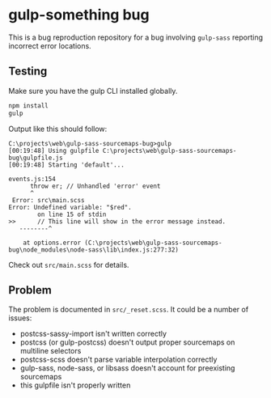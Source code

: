 # gulp-something bug
This is a bug reproduction repository for a bug involving `gulp-sass` reporting incorrect error locations.

## Testing
Make sure you have the gulp CLI installed globally.

```sh
npm install
gulp
```

Output like this should follow:

```
C:\projects\web\gulp-sass-sourcemaps-bug>gulp
[00:19:48] Using gulpfile C:\projects\web\gulp-sass-sourcemaps-bug\gulpfile.js
[00:19:48] Starting 'default'...

events.js:154
      throw er; // Unhandled 'error' event
      ^
 Error: src\main.scss
Error: Undefined variable: "$red".
        on line 15 of stdin
>>      // This line will show in the error message instead.
   --------^

    at options.error (C:\projects\web\gulp-sass-sourcemaps-bug\node_modules\node-sass\lib\index.js:277:32)
```

Check out `src/main.scss` for details.

## Problem
The problem is documented in `src/_reset.scss`. It could be a number of issues:

- postcss-sassy-import isn't written correctly
- postcss (or gulp-postcss) doesn't output proper sourcemaps on multiline selectors
- postcss-scss doesn't parse variable interpolation correctly
- gulp-sass, node-sass, or libsass doesn't account for preexisting sourcemaps
- this gulpfile isn't properly written